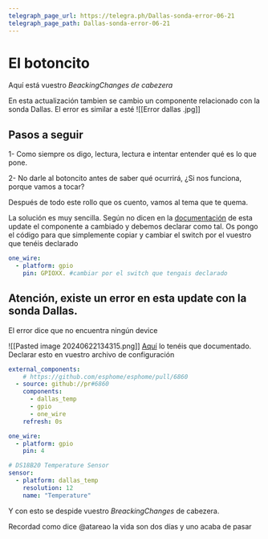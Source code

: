 ```yaml
---
telegraph_page_url: https://telegra.ph/Dallas-sonda-error-06-21
telegraph_page_path: Dallas-sonda-error-06-21
---
```

# El botoncito

Aquí está vuestro *BeackingChanges de cabezera*

En esta actualización tambien se cambio un componente relacionado con la sonda Dallas. El error es similar a esté
![[Error dallas .jpg]]


## Pasos a seguir
1- Como siempre os digo, lectura, lectura e intentar entender qué es lo que pone.

2- No darle al botoncito antes de saber qué ocurrirá, ¿Si nos funciona, porque vamos a tocar?

Después  de todo este rollo que os cuento, vamos al tema que te quema.

La solución es muy sencilla. Según no dicen en la [documentación](https://esphome.io/components/one_wire) de esta update el componente a cambiado y debemos declarar como tal. Os pongo el código para que simplemente copiar y cambiar el switch por el vuestro que tenéis declarado

```yaml important:3 fold title: "nueva configuración sonda dallas"
one_wire:
  - platform: gpio
    pin: GPIOXX. #cambiar por el switch que tengais declarado
```




## Atención, existe un error en esta update con la sonda Dallas. 
El error dice que no encuentra ningún device

![[Pasted image 20240622134315.png]]
[Aquí](https://github.com/esphome/esphome/pull/6860) lo tenéis que documentado. 
Declarar esto en vuestro archivo de configuración

```yaml fold
external_components:
    # https://github.com/esphome/esphome/pull/6860
  - source: github://pr#6860
    components: 
      - dallas_temp
      - gpio
      - one_wire
    refresh: 0s

one_wire:
  - platform: gpio
    pin: 4

# DS18B20 Temperature Sensor
sensor:
  - platform: dallas_temp
    resolution: 12
    name: "Temperature"
```


Y con esto se despide vuestro *BreackingChanges* de cabezera.

Recordad como dice @atareao la vida son dos días y uno acaba de pasar
